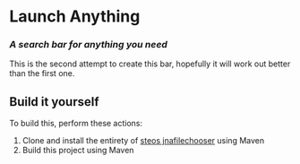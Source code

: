 # Launch Anything

### _A search bar for anything you need_

This is the second attempt to create this bar, hopefully it will work out better than the first one.

## Build it yourself

To build this, perform these actions:

1. Clone and install the entirety of [steos jnafilechooser](https://github.com/steos/jnafilechooser.git) using Maven
2. Build this project using Maven
